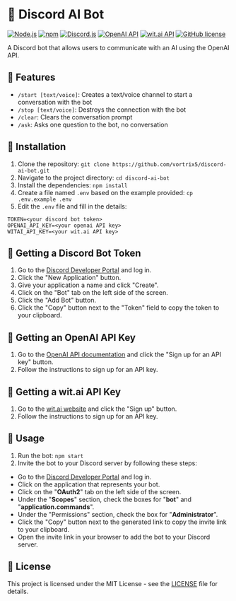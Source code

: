 # 🤖 Discord AI Bot

[![Node.js](https://img.shields.io/badge/Node.js-14.x-green?style=flat-square)](https://nodejs.org/)
[![npm](https://img.shields.io/badge/npm-6.x-red?style=flat-square)](https://www.npmjs.com/)
[![Discord.js](https://img.shields.io/badge/Discord.js-14.x-blue?style=flat-square)](https://discord.js.org/)
[![OpenAI API](https://img.shields.io/badge/OpenAI%20API-v2-yellow?style=flat-square)](https://beta.openai.com/docs/api-overview/getting-started)
[![wit.ai API](https://img.shields.io/badge/wit.ai%20API-v2.x-brightgreen?style=flat-square)](https://wit.ai/)
[![GitHub license](https://img.shields.io/github/license/Vortrix5/discord-ai-bot?style=flat-square)](https://github.com/Vortrix/discord-ai-bot/blob/master/LICENSE)

A Discord bot that allows users to communicate with an AI using the OpenAI API.

## 🚀 Features

- `/start [text/voice]`: Creates a text/voice channel to start a conversation with the bot
- `/stop [text/voice]`: Destroys the connection with the bot
- `/clear`: Clears the conversation prompt
- `/ask`: Asks one question to the bot, no conversation

## 💾 Installation

1. Clone the repository: `git clone https://github.com/vortrix5/discord-ai-bot.git`
2. Navigate to the project directory: `cd discord-ai-bot`
3. Install the dependencies: `npm install`
4. Create a file named `.env` based on the example provided: `cp .env.example .env`
5. Edit the `.env` file and fill in the details:

```
TOKEN=<your discord bot token>
OPENAI_API_KEY=<your openai API key>
WITAI_API_KEY=<your wit.ai API key>
```

## 🔑 Getting a Discord Bot Token

1. Go to the [Discord Developer Portal](https://discord.com/developers/applications) and log in.
2. Click the "New Application" button.
3. Give your application a name and click "Create".
4. Click on the "Bot" tab on the left side of the screen.
5. Click the "Add Bot" button.
6. Click the "Copy" button next to the "Token" field to copy the token to your clipboard.

## 🔑 Getting an OpenAI API Key

1. Go to the [OpenAI API documentation](https://beta.openai.com/docs/api-overview/getting-started) and click the "Sign up for an API key" button.
2. Follow the instructions to sign up for an API key.

## 🔑 Getting a wit.ai API Key

1. Go to the [wit.ai website](https://wit.ai/) and click the "Sign up" button.
2. Follow the instructions to sign up for an API key.

## 🤖 Usage

1. Run the bot: `npm start`
2. Invite the bot to your Discord server by following these steps:

- Go to the [Discord Developer Portal](https://discord.com/developers/applications) and log in.
- Click on the application that represents your bot.
- Click on the "**OAuth2**" tab on the left side of the screen.
- Under the "**Scopes**" section, check the boxes for "**bot**" and "**application.commands**".
- Under the "Permissions" section, check the box for "**Administrator**".
- Click the "Copy" button next to the generated link to copy the invite link to your clipboard.
- Open the invite link in your browser to add the bot to your Discord server.

## 📝 License

This project is licensed under the MIT License - see the [LICENSE](LICENSE) file for details.
